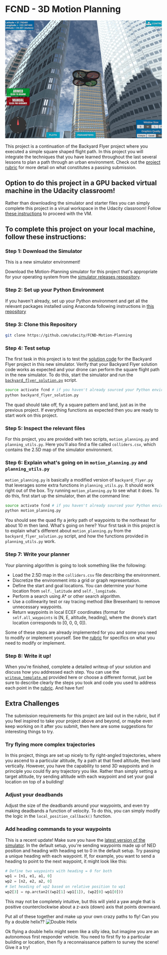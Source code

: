 # FCND - 3D Motion Planning
![Quad Image](./images/enroute.png)



This project is a continuation of the Backyard Flyer project where you executed a simple square shaped flight path. In this project you will integrate the techniques that you have learned throughout the last several lessons to plan a path through an urban environment. Check out the [project rubric](https://review.udacity.com/#!/rubrics/1534/view) for more detail on what constitutes a passing submission.

## Option to do this project in a GPU backed virtual machine in the Udacity classroom!
Rather than downloading the simulator and starter files you can simply complete this project in a virual workspace in the Udacity classroom! Follow [these instructions](https://classroom.udacity.com/nanodegrees/nd787/parts/5aa0a956-4418-4a41-846f-cb7ea63349b3/modules/0c12632a-b59a-41c1-9694-2b3508f47ce7/lessons/5f628104-5857-4a3f-93f0-d8a53fe6a8fd/concepts/ab09b378-f85f-49f4-8845-d59025dd8a8e?contentVersion=1.0.0&contentLocale=en-us) to proceed with the VM.

## To complete this project on your local machine, follow these instructions:
### Step 1: Download the Simulator
This is a new simulator environment!  

Download the Motion-Planning simulator for this project that's appropriate for your operating system from the [simulator releases respository](https://github.com/udacity/FCND-Simulator-Releases/releases).

### Step 2: Set up your Python Environment
If you haven't already, set up your Python environment and get all the relevant packages installed using Anaconda following instructions in [this repository](https://github.com/udacity/FCND-Term1-Starter-Kit)

### Step 3: Clone this Repository
```sh
git clone https://github.com/udacity/FCND-Motion-Planning
```
### Step 4: Test setup
The first task in this project is to test the [solution code](https://github.com/udacity/FCND-Motion-Planning/blob/master/backyard_flyer_solution.py) for the Backyard Flyer project in this new simulator. Verify that your Backyard Flyer solution code works as expected and your drone can perform the square flight path in the new simulator. To do this, start the simulator and run the [`backyard_flyer_solution.py`](https://github.com/udacity/FCND-Motion-Planning/blob/master/backyard_flyer_solution.py) script.

```sh
source activate fcnd # if you haven't already sourced your Python environment, do so now.
python backyard_flyer_solution.py
```
The quad should take off, fly a square pattern and land, just as in the previous project. If everything functions as expected then you are ready to start work on this project.

### Step 5: Inspect the relevant files
For this project, you are provided with two scripts, `motion_planning.py` and `planning_utils.py`. Here you'll also find a file called `colliders.csv`, which contains the 2.5D map of the simulator environment.

### Step 6: Explain what's going on in  `motion_planning.py` and `planning_utils.py`

`motion_planning.py` is basically a modified version of `backyard_flyer.py` that leverages some extra functions in `planning_utils.py`. It should work right out of the box.  Try running `motion_planning.py` to see what it does. To do this, first start up the simulator, then at the command line:

```sh
source activate fcnd # if you haven't already sourced your Python environment, do so now.
python motion_planning.py
```

You should see the quad fly a jerky path of waypoints to the northeast for about 10 m then land.  What's going on here? Your first task in this project is to explain what's different about `motion_planning.py` from the `backyard_flyer_solution.py` script, and how the functions provided in `planning_utils.py` work.

### Step 7: Write your planner

Your planning algorithm is going to look something like the following:

- Load the 2.5D map in the `colliders.csv` file describing the environment.
- Discretize the environment into a grid or graph representation.
- Define the start and goal locations. You can determine your home location from `self._latitude` and `self._longitude`.
- Perform a search using A* or other search algorithm.
- Use a collinearity test or ray tracing method (like Bresenham) to remove unnecessary waypoints.
- Return waypoints in local ECEF coordinates (format for `self.all_waypoints` is [N, E, altitude, heading], where the drone’s start location corresponds to [0, 0, 0, 0]).

Some of these steps are already implemented for you and some you need to modify or implement yourself.  See the [rubric](https://review.udacity.com/#!/rubrics/1534/view) for specifics on what you need to modify or implement.

### Step 8: Write it up!
When you're finished, complete a detailed writeup of your solution and discuss how you addressed each step. You can use the [`writeup_template.md`](./writeup_template.md) provided here or choose a different format, just be sure to describe clearly the steps you took and code you used to address each point in the [rubric](https://review.udacity.com/#!/rubrics/1534/view). And have fun!

## Extra Challenges
The submission requirements for this project are laid out in the rubric, but if you feel inspired to take your project above and beyond, or maybe even keep working on it after you submit, then here are some suggestions for interesting things to try.

### Try flying more complex trajectories
In this project, things are set up nicely to fly right-angled trajectories, where you ascend to a particular altitude, fly a path at that fixed altitude, then land vertically. However, you have the capability to send 3D waypoints and in principle you could fly any trajectory you like. Rather than simply setting a target altitude, try sending altitude with each waypoint and set your goal location on top of a building!

### Adjust your deadbands
Adjust the size of the deadbands around your waypoints, and even try making deadbands a function of velocity. To do this, you can simply modify the logic in the `local_position_callback()` function.

### Add heading commands to your waypoints
This is a recent update! Make sure you have the [latest version of the simulator](https://github.com/udacity/FCND-Simulator-Releases/releases). In the default setup, you're sending waypoints made up of NED position and heading with heading set to 0 in the default setup. Try passing a unique heading with each waypoint. If, for example, you want to send a heading to point to the next waypoint, it might look like this:

```python
# Define two waypoints with heading = 0 for both
wp1 = [n1, e1, a1, 0]
wp2 = [n2, e2, a2, 0]
# Set heading of wp2 based on relative position to wp1
wp2[3] = np.arctan2((wp2[1]-wp1[1]), (wp2[0]-wp1[0]))
```

This may not be completely intuitive, but this will yield a yaw angle that is positive counterclockwise about a z-axis (down) axis that points downward.

Put all of these together and make up your own crazy paths to fly! Can you fly a double helix??
![Double Helix](./images/double_helix.gif)

Ok flying a double helix might seem like a silly idea, but imagine you are an autonomous first responder vehicle. You need to first fly to a particular building or location, then fly a reconnaissance pattern to survey the scene! Give it a try!
